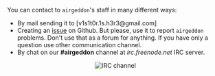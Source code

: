 You can contact to `airgeddon`'s staff in many different ways:
 - By mail sending it to [v1s1t0r.1s.h3r3&#64;gmail.com]
 - Creating an [issue] on Github. But please, use it to report `airgeddon` problems. Don't use that as a forum for anything. If you have only a question use other communication channel.
 - By chat on our **#airgeddon** channel at _irc.freenode.net_ IRC server.

<p align="center">
	<img src="https://raw.githubusercontent.com/v1s1t0r1sh3r3/airgeddon/master/imgs/wiki/airgeddon_irc.png" title="IRC channel">
</p>

[issue]: https://github.com/v1s1t0r1sh3r3/airgeddon/issues/new